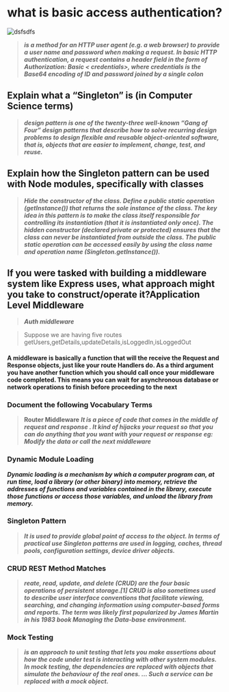 # what is basic access authentication?


![dsfsdfs](https://www.okta.com/sites/default/files/styles/1640w_scaled/public/media/image/2020-10/Authentication_vs_Authorization.png?itok=uBFRCfww)

> ***is a method for an HTTP user agent (e.g. a web browser) to provide a user name and password when making a request. In basic HTTP authentication, a request contains a header field in the form of Authorization: Basic < credentials>, where credentials is the Base64 encoding of ID and password joined by a single colon***

## Explain what a “Singleton” is (in Computer Science terms)
> ***design pattern is one of the twenty-three well-known “Gang of Four” design patterns that describe how to solve recurring design problems to design flexible and reusable object-oriented software, that is, objects that are easier to implement, change, test, and reuse.***

## Explain how the Singleton pattern can be used with Node modules, specifically with classes
> ***Hide the constructor of the class. Define a public static operation (getInstance()) that returns the sole instance of the class. The key idea in this pattern is to make the class itself responsible for controlling its instantiation (that it is instantiated only once). The hidden constructor (declared private or protected) ensures that the class can never be instantiated from outside the class. The public static operation can be accessed easily by using the class name and operation name (Singleton.getInstance()).***

## If you were tasked with building a middleware system like Express uses, what approach might you take to construct/operate it?Application Level Middleware
> ***Auth middleware***

>Suppose we are having five routes getUsers,getDetails,updateDetails,isLoggedIn,isLoggedOut

#### A middleware is basically a function that will the receive the Request and Response objects, just like your route Handlers do. As a third argument you have another function which you should call once your middleware code completed. This means you can wait for asynchronous database or network operations to finish before proceeding to the next

### Document the following Vocabulary Terms
> **Router Middleware**
***It is a piece of code that comes in the middle of request and response . It kind of hijacks your request so that you can do anything that you want with your request or response eg: Modify the data or call the next middleware***

### Dynamic Module Loading
***Dynamic loading is a mechanism by which a computer program can, at run time, load a library (or other binary) into memory, retrieve the addresses of functions and variables contained in the library, execute those functions or access those variables, and unload the library from memory.***

### Singleton Pattern
> ***It is used to provide global point of access to the object. In terms of practical use Singleton patterns are used in logging, caches, thread pools, configuration settings, device driver objects.***

### CRUD REST Method Matches
> ***reate, read, update, and delete (CRUD) are the four basic operations of persistent storage.[1] CRUD is also sometimes used to describe user interface conventions that facilitate viewing, searching, and changing information using computer-based forms and reports. The term was likely first popularized by James Martin in his 1983 book Managing the Data-base environment.***

### Mock Testing
> ***is an approach to unit testing that lets you make assertions about how the code under test is interacting with other system modules. In mock testing, the dependencies are replaced with objects that simulate the behaviour of the real ones. … Such a service can be replaced with a mock object.***